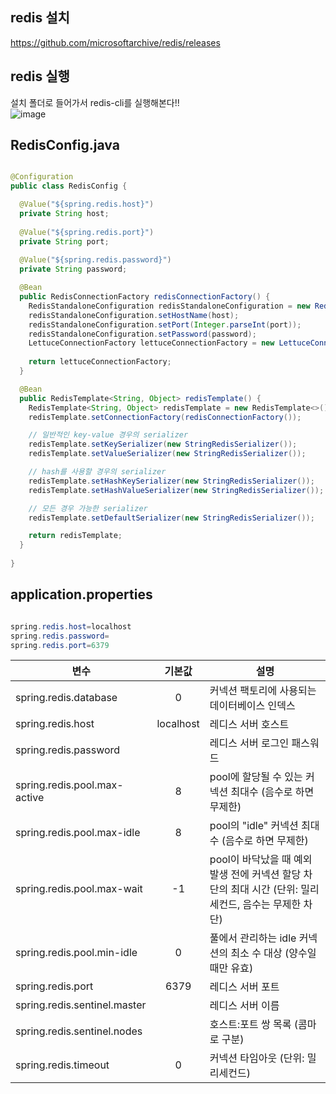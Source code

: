 ## redis 설치

https://github.com/microsoftarchive/redis/releases

## redis 실행

설치 폴더로 들어가서 redis-cli를 실행해본다!!</br>
![image](https://github.com/P3PP4/NoSQLPractice/assets/109469241/c4cb4299-0e36-4716-8773-c7c46e38facf)

## RedisConfig.java

```java

@Configuration
public class RedisConfig {

  @Value("${spring.redis.host}")
  private String host;
  
  @Value("${spring.redis.port}")
  private String port;
  
  @Value("${spring.redis.password}")
  private String password;

  @Bean
  public RedisConnectionFactory redisConnectionFactory() {
    RedisStandaloneConfiguration redisStandaloneConfiguration = new RedisStandaloneConfiguration();
    redisStandaloneConfiguration.setHostName(host);
    redisStandaloneConfiguration.setPort(Integer.parseInt(port));
    redisStandaloneConfiguration.setPassword(password);
    LettuceConnectionFactory lettuceConnectionFactory = new LettuceConnectionFactory(redisStandaloneConfiguration);
    
    return lettuceConnectionFactory;
  }

  @Bean
  public RedisTemplate<String, Object> redisTemplate() {
    RedisTemplate<String, Object> redisTemplate = new RedisTemplate<>();
    redisTemplate.setConnectionFactory(redisConnectionFactory());

    // 일반적인 key-value 경우의 serializer
    redisTemplate.setKeySerializer(new StringRedisSerializer());
    redisTemplate.setValueSerializer(new StringRedisSerializer());

    // hash를 사용할 경우의 serializer
    redisTemplate.setHashKeySerializer(new StringRedisSerializer());
    redisTemplate.setHashValueSerializer(new StringRedisSerializer());

    // 모든 경우 가능한 serializer
    redisTemplate.setDefaultSerializer(new StringRedisSerializer());

    return redisTemplate;
  }
  
}

```

## application.properties

```java

spring.redis.host=localhost
spring.redis.password=
spring.redis.port=6379

```
|변수|기본값|설명|
|---|:---:|---|
|spring.redis.database|0|커넥션 팩토리에 사용되는 데이터베이스 인덱스
|spring.redis.host|localhost|레디스 서버 호스트
|spring.redis.password||레디스 서버 로그인 패스워드
|spring.redis.pool.max-active|8|pool에 할당될 수 있는 커넥션 최대수 (음수로 하면 무제한)
|spring.redis.pool.max-idle|8|pool의 "idle" 커넥션 최대수 (음수로 하면 무제한)
|spring.redis.pool.max-wait|-1|pool이 바닥났을 때 예외발생 전에 커넥션 할당 차단의 최대 시간 (단위: 밀리세컨드, 음수는 무제한 차단)
|spring.redis.pool.min-idle|0|풀에서 관리하는 idle 커넥션의 최소 수 대상 (양수일 때만 유효)
|spring.redis.port|6379|레디스 서버 포트
|spring.redis.sentinel.master||레디스 서버 이름
|spring.redis.sentinel.nodes||호스트:포트 쌍 목록 (콤마로 구분)
|spring.redis.timeout|0|커넥션 타임아웃 (단위: 밀리세컨드)
